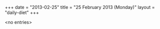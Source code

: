 +++
date = "2013-02-25"
title = "25 February 2013 (Monday)"
layout = "daily-diet"
+++


\<no entries\>

